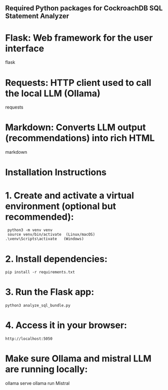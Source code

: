 ## Required Python packages for CockroachDB SQL Statement Analyzer

# Flask: Web framework for the user interface
flask

# Requests: HTTP client used to call the local LLM (Ollama)
requests

# Markdown: Converts LLM output (recommendations) into rich HTML
markdown

# Installation Instructions

# 1. Create and activate a virtual environment (optional but recommended):
     python3 -m venv venv
     source venv/bin/activate  (Linux/macOS)
    .\venv\Scripts\activate   (Windows)
 
# 2. Install dependencies:
    pip install -r requirements.txt

# 3. Run the Flask app:
    python3 analyze_sql_bundle.py
 
# 4. Access it in your browser:
    http://localhost:5050

#  Make sure Ollama and mistral LLM are  running locally:
   ollama serve
   ollama run Mistral
